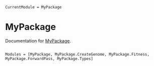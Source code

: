 ```@meta
CurrentModule = MyPackage
```

# MyPackage

Documentation for [MyPackage](https://github.com/MusaOzcetin/MyPackage.jl).

```@index
```

```@autodocs
Modules = [MyPackage, MyPackage.CreateGenome, MyPackage.Fitness, MyPackage.ForwardPass, MyPackage.Types]
```
